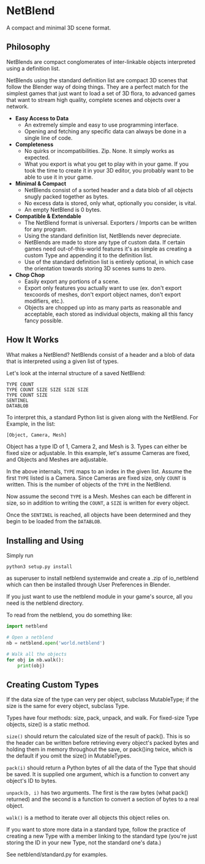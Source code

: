 NetBlend
========

A compact and minimal 3D scene format.

Philosophy
----------
NetBlends are compact conglomerates of inter-linkable objects interpreted using a definition list.

NetBlends using the standard definition list are compact 3D scenes that follow the Blender way of doing things.  They are a perfect match for the simplest games that just want to load a set of 3D flora, to advanced games that want to stream high quality, complete scenes and objects over a network.

* **Easy Access to Data**
	* An extremely simple and easy to use programming interface.
	* Opening and fetching any specific data can always be done in a single line of code.
* **Completeness**
	* No quirks or incompatibilities.  Zip.  None.  It simply works as expected.
	* What you export is what you get to play with in your game.  If you took the time to create it in your 3D editor, you probably want to be able to use it in your game.
* **Minimal & Compact**
	* NetBlends consist of a sorted header and a data blob of all objects snugly packed together as bytes.
	* No excess data is stored, only what, optionally you consider, is vital.
	* An empty NetBlend is 0 bytes.
* **Compatible & Extendable**
	* The NetBlend format is universal.  Exporters / Imports can be written for any program.
	* Using the standard definition list, NetBlends never depreciate.
	* NetBlends are made to store any type of custom data.  If certain games need out-of-this-world features it's as simple as creating a custom Type and appending it to the definition list.
	* Use of the standard definition list is entirely optional, in which case the orientation towards storing 3D scenes sums to zero.
* **Chop Chop**
	* Easily export any portions of a scene.
	* Export only features you actually want to use (ex. don't export texcoords of meshes, don't export object names, don't export modifiers, etc.).
	* Objects are chopped up into as many parts as reasonable and acceptable, each stored as individual objects, making all this fancy fancy possible.

How It Works
------------

What makes a NetBlend?  NetBlends consist of a header and a blob of data that is interpreted using a given list of types.

Let's look at the internal structure of a saved NetBlend:

	TYPE COUNT
	TYPE COUNT SIZE SIZE SIZE SIZE
	TYPE COUNT SIZE
	SENTINEL
	DATABLOB

To interpret this, a standard Python list is given along with the NetBlend.  For Example, in the list:

```Python
[Object, Camera, Mesh]
```

Object has a type ID of 1, Camera 2, and Mesh is 3.  Types can either be fixed size or adjustable.  In this example, let's assume Cameras are fixed, and Objects and Meshes are adjustable.

In the above internals, `TYPE` maps to an index in the given list.  Assume the first `TYPE` listed is a Camera. Since Cameras are fixed size, only `COUNT` is written.  This is the number of objects of the `TYPE` in the NetBlend.

Now assume the second `TYPE` is a Mesh.  Meshes can each be different in size, so in addition to writing the `COUNT`, a `SIZE` is written for every object.

Once the `SENTINEL` is reached, all objects have been determined and they begin to be loaded from the `DATABLOB`.

Installing and Using
----------

Simply run

	python3 setup.py install

as superuser to install netblend systemwide and create a .zip of io_netblend which can then be installed through User Preferences in Blender.

If you just want to use the netblend module in your game's source, all you need is the netblend directory.

To read from the netblend, you do something like:

```Python
import netblend

# Open a netblend
nb = netblend.open('world.netblend')

# Walk all the objects
for obj in nb.walk():
	print(obj)
```

Creating Custom Types
---------------------

If the data size of the type can very per object, subclass MutableType; if the size is the same for every object, subclass Type.

Types have four methods: size, pack, unpack, and walk.  For fixed-size Type objects, size() is a static method.

`size()` should return the calculated size of the result of pack().  This is so the header can be written before retrieving every object's packed bytes and holding them in memory throughout the save, or pack()ing twice, which is the default if you omit the size() in MutableTypes.

`pack(i)` should return a Python bytes of all the data of the Type that should be saved.  It is supplied one argument, which is a function to convert any object's ID to bytes.

`unpack(b, i)` has two arguments.  The first is the raw bytes (what pack() returned) and the second is a function to convert a section of bytes to a real object.

`walk()` is a method to iterate over all objects this object relies on.

If you want to store more data in a standard type, follow the practice of creating a new Type with a member linking to the standard type (you're just storing the ID in your new Type, not the standard one's data.)

See netblend/standard.py for examples.